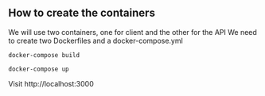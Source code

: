 ## How to create the containers

We will use two containers, one for client and the other for the API
We need to create two Dockerfiles and a docker-compose.yml

```
docker-compose build

docker-compose up
``` 

Visit http://localhost:3000